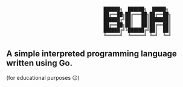 
                                        ██████╗  ██████╗  █████╗         
                                        ██╔══██╗██╔═══██╗██╔══██╗        
                                        ██████╔╝██║   ██║███████║        
                                        ██╔══██╗██║   ██║██╔══██║        
                                        ██████╔╝╚██████╔╝██║  ██║   
                                        ╚═════╝  ╚═════╝ ╚═╝  ╚═╝


## A simple interpreted programming language written using Go. 
(for educational purposes 😉)